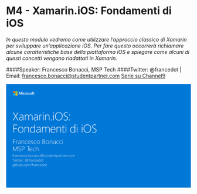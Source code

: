 # M4 - Xamarin.iOS: Fondamenti di iOS

_In questo modulo vedremo come utilizzare l’approccio classico di Xamarin per sviluppare un’applicazione iOS. Per fare questo occorrerà richiamare alcune caratteristiche base della piattaforma iOS e spiegare come alcuni di questi concetti vengano riadattati in Xamarin._

####Speaker: Francesco Bonacci, MSP Tech
####Twitter: @francedot | Email: francesco.bonacci@studentpartner.com
[Serie su Channel9](https://channel9.msdn.com/Series/Xamarin-per-principianti/)

<img src="./M4.png" width="800">

